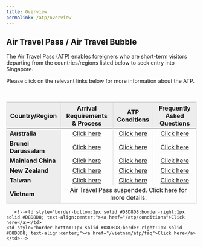 ```yaml
---
title: Overview
permalink: /atp/overview
---
```


## Air Travel Pass / Air Travel Bubble

The Air Travel Pass (ATP) enables foreigners who are short-term visitors departing from the countries/regions listed below to seek entry into Singapore.

<!--Those seeking entry into Singapore under the Air Travel Bubble arrangement should also apply for an ATP.-->

Please click on the relevant links below for more information about the ATP.

<table>
<thead>
  <tr>
    <th style="border-top:3px solid #D8D8D8; border-left:1px solid #D8D8D8; border-right:1px solid #D8D8D8; background-color:#EDEDED">Country/Region</th>
    <th style="border-top:3px solid #D8D8D8; border-left:1px solid #D8D8D8; border-right:1px solid #D8D8D8; background-color:#EDEDED">Arrival Requirements & Process</th>
    <th style="border-top:3px solid #D8D8D8; border-left:1px solid #D8D8D8; border-right:1px solid #D8D8D8; background-color:#EDEDED">ATP Conditions</th>
    <th style="border-top:3px solid #D8D8D8; border-left:1px solid #D8D8D8; border-right:1px solid #D8D8D8; background-color:#EDEDED">Frequently Asked Questions</th>
  </tr>
</thead>
<tbody>
  <tr>
    <td style="border-left:1px solid #D8D8D8; border-right:1px solid #D8D8D8; background-color:#EDEDED"><b>Australia </b></td>
    <td style="text-align:center;border-right:1px solid #D8D8D8;"><a href="/atp/requirements-and-process">Click here</a></td>
     <td style="text-align:center;border-right:1px solid #D8D8D8;"><a href="/atp/conditions">Click here</a></td>
      <td style="text-align:center;border-right:1px solid #D8D8D8;"><a href="/australia/atp/faq">Click here</a></td>
  </tr>
    <tr>
    <td style="border-left:1px solid #D8D8D8; border-right:1px solid #D8D8D8; background-color:#EDEDED"><b>Brunei Darussalam</b></td>
      <td style="text-align:center;border-right:1px solid #D8D8D8;"><a href="/atp/requirements-and-process">Click here</a></td>
      <td style="text-align:center;border-right:1px solid #D8D8D8;"><a href="/atp/conditions">Click here</a></td>
      <td style="text-align:center;border-right:1px solid #D8D8D8;"><a href="/brunei/atp/faq">Click here</a></td>
  </tr>
<!--  <tr>
    <td style="border-left:1px solid #D8D8D8; border-right:1px solid #D8D8D8; background-color:#EDEDED"><b>Hong Kong</b></td>
      <td style="text-align:center;border-right:1px solid #D8D8D8;"><a href="/hongkong/atb/visitingsg-requirements-and-process">Click here</a></td>
      <td style="text-align:center;"><a href="/hongkong/atb/terms-and-conditions">Click here</a></td>
      <td style="text-align:center;"><a href="/hongkong/atb/visitingsg-faq">Click here</a></td>
  </tr>-->
    <tr>
    <td style="border-left:1px solid #D8D8D8; border-right:1px solid #D8D8D8; background-color:#EDEDED"><b>Mainland China</b></td>
    <td style="text-align:center;border-right:1px solid #D8D8D8;"><a href="/atp/requirements-and-process">Click here</a></td>
      <td style="text-align:center;border-right:1px solid #D8D8D8;"><a href="/atp/conditions">Click here</a></td>
      <td style="text-align:center;border-right:1px solid #D8D8D8;"><a href="/china/atp/faq">Click here</a></td>
  </tr>
   <tr>
    <td style="border-left:1px solid #D8D8D8; border-right:1px solid #D8D8D8; background-color:#EDEDED"><b>New Zealand</b></td>
    <td style="text-align:center;border-right:1px solid #D8D8D8;"><a href="/atp/requirements-and-process">Click here</a></td>
     <td style="text-align:center;border-right:1px solid #D8D8D8;"><a href="/atp/conditions">Click here</a></td>
     <td style="text-align:center;border-right:1px solid #D8D8D8;"><a href="/newzealand/atp/faq">Click here</a></td>
  </tr>
  <tr>
    <td style="border-left:1px solid #D8D8D8; border-right:1px solid #D8D8D8; background-color:#EDEDED"><b>Taiwan</b></td>
    <td style="text-align:center;border-right:1px solid #D8D8D8;"><a href="/atp/requirements-and-process">Click here</a></td>
     <td style="text-align:center;border-right:1px solid #D8D8D8;"><a href="/atp/conditions">Click here</a></td>
     <td style="text-align:center;border-right:1px solid #D8D8D8;"><a href="/taiwan/atp/faq">Click here</a></td>
  </tr>
     <tr>
    <td style="border-left:1px solid #D8D8D8; border-right:1px solid #D8D8D8; background-color:#EDEDED; border-bottom:1px solid #D8D8D8; "><b>Vietnam</b></td>
        <td style="text-align:center;border-right:1px solid #D8D8D8; border-bottom:1px solid #D8D8D8;" colspan="3">Air Travel Pass suspended. Click <a href="/vietnam/atp/notice">here</a> for more details.</td>
       <!--<td style="border-bottom:1px solid #D8D8D8;border-right:1px solid #D8D8D8; text-align:center;"><a href="/atp/conditions">Click here</a></td>
    <td style="border-bottom:1px solid #D8D8D8;border-right:1px solid #D8D8D8; text-align:center;"><a href="/vietnam/atp/faq">Click here</a></td>-->
  </tr>
  </tbody>
  </table>

<!--## Travelling to Air Travel Bubble Countries / Regions-->
 
<!--Please click on the relevant links below for more information on departure from Singapore on the Air Travel Bubble arrangement.-->

<!--<table>
<thead>
  <tr>
    <th style="border-top:3px solid #D8D8D8; border-left:1px solid #D8D8D8; border-right:1px solid #D8D8D8; background-color:#EDEDED">Country/Region</th>
    <th style="border-top:3px solid #D8D8D8; border-left:1px solid #D8D8D8; border-right:1px solid #D8D8D8; background-color:#EDEDED">Departure and Return Requirements & Process</th>
  </tr>
</thead>
<tbody>
<tr>-->
   <!-- <td style="border-left:1px solid #D8D8D8; border-right:1px solid #D8D8D8; background-color:#EDEDED; border-bottom:1px solid #D8D8D8; "><b>Hong Kong</b></td>
        <td style="text-align:center;border-right:1px solid #D8D8D8; border-bottom:1px solid #D8D8D8;"><a href="/hongkong/atb/visithk-requirements-and-process">Click here</a></td>-->
       <!--<td style="border-bottom:1px solid #D8D8D8;border-right:1px solid #D8D8D8; text-align:center;"><a href="/atp/conditions">Click here</a></td>
    <td style="border-bottom:1px solid #D8D8D8;border-right:1px solid #D8D8D8; text-align:center;"><a href="/vietnam/atp/faq">Click here</a></td>-->
 <!-- </tr>
  </tbody>
  </table>-->


